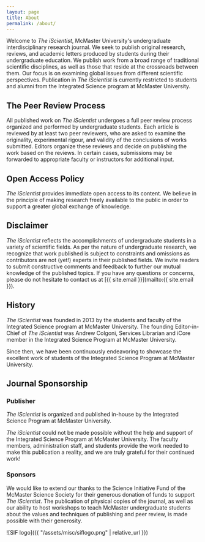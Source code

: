 ```yaml
---
layout: page
title: About
permalink: /about/
---
```


Welcome to *The iScientist*, McMaster University's undergraduate interdisciplinary research journal. We seek to publish original research, reviews, and academic letters produced by students during their undergraduate education. We publish work from a broad range of traditional scientific disciplines, as well as those that reside at the crossroads between them. Our focus is on examining global issues from different scientific perspectives. Publication in *The iScientist* is currently restricted to students and alumni from the Integrated Science program at McMaster University.

## The Peer Review Process

All published work on *The iScientist* undergoes a full peer review process organized and performed by undergraduate students. Each article is reviewed by at least two peer reviewers, who are asked to examine the originality, experimental rigour, and validity of the conclusions of works submitted. Editors organize these reviews and decide on publishing the work based on the reviews. In certain cases, submissions may be forwarded to appropriate faculty or instructors for additional input.

## Open Access Policy

*The iScientist* provides immediate open access to its content. We believe in the principle of making research freely available to the public in order to support a greater global exchange of knowledge.

## Disclaimer

*The iScientist* reflects the accomplishments of undergraduate students in a variety of scientific fields. As per the nature of undergraduate research, we recognize that work published is subject to constraints and omissions as contributors are not (yet!) experts in their published fields. We invite readers to submit constructive comments and feedback to further our mutual knowledge of the published topics. If you have any questions or concerns, please do not hesitate to contact us at [{{ site.email }}](mailto:{{ site.email }}).

## History

*The iScientist* was founded in 2013 by the students and faculty of the Integrated Science program at McMaster University. The founding Editor-in-Chief of *The iScientist* was Andrew Colgoni, Services Librarian and iCore member in the Integrated Science Program at McMaster University.

Since then, we have been continuously endeavoring to showcase the excellent work of students of the Integrated Science Program at McMaster University.

## Journal Sponsorship

### Publisher

*The iScientist* is organized and published in-house by the Integrated Science Program at McMaster University.

*The iScientist* could not be made possible without the help and support of the Integrated Science Program at McMaster University. The faculty members, administration staff, and students provide the work needed to make this publication a reality, and we are truly grateful for their continued work!

### Sponsors

We would like to extend our thanks to the Science Initiative Fund of the McMaster Science Society for their generous donation of funds to support *The iScientist*. The publication of physical copies of the journal, as well as our ability to host workshops to teach McMaster undergraduate students about the values and techniques of publishing and peer review, is made possible with their generosity.

![SIF logo]({{ "/assets/misc/siflogo.png" | relative_url }})
